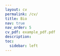 ```yaml
---
layout: cv
permalink: /cv/
title: Bio
nav: true
nav_order: 5
cv_pdf: example_pdf.pdf
description:
toc:
  sidebar: left
---
```

